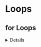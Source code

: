 # Loops

## for Loops

<details>

```js
const fruits = ["Grapes", "Mango", "Apple", "Pineapple", "Guava"];
console.log("Array contains", fruits); //prints all the element in the Array

//output of Array with Index
for (let i = 0; i < fruits.length; i++) {
  console.log("Fruits at index", i, fruits[i]);
}
```

**New Syntax:** 🔥

> ```js
> console.log("\nNew Method:\n\n");
> //for loop Syntax
> for (const fruit of fruits) {
>   console.log(fruit);
> }
> ```

```js
const Numbers = [1, 2, 3, 4, 5, 6];
console.log("\nNumbers: \n\n");
console.log(Numbers);
console.log("\nNumbers are doubled:\n\n");

let result = [];

for (const number of Numbers) {
  result.push(number * 2);
}
console.log(result);

// ▀█▀ █▀█ █ █▀█ █░░ █▀▀   █▀▀ █░█ █▄░█ █▀▀ ▀█▀ █ █▀█ █▄░█
// ░█░ █▀▄ █ █▀▀ █▄▄ ██▄   █▀░ █▄█ █░▀█ █▄▄ ░█░ █ █▄█ █░▀█

console.log("\nFunction Triple: \n\n");
console.log("\nNumbers: \n\n");
console.log(Numbers);

console.log("\nTriple of each Number: \n\n");
const double = (Numbers) => {
  let result = [];
  for (const number of Numbers) {
    result.push(number * 3);
  }
  return result;
};

console.log(double([1, 2, 3, 4, 5, 6]));
```

✔️ **OUTPUT**

![forLoop](https://github.com/swayamterode/Codes/blob/main/Languages/JavaScript/pages/Loops/img/001.for_loop_output.PNG)

![forLoop](https://github.com/swayamterode/Codes/blob/main/Languages/JavaScript/pages/Loops/img/002.for_loop_output.PNG)

</details>
